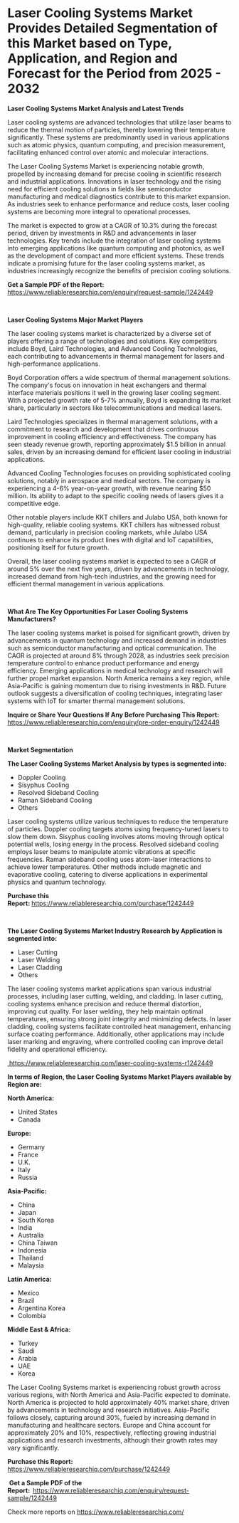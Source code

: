 <p><h1>Laser Cooling Systems Market Provides Detailed Segmentation of this Market based on Type, Application, and Region and Forecast for the Period from 2025 - 2032</h1></p><p><strong>Laser Cooling Systems Market Analysis and Latest Trends</strong></p>
<p><p>Laser cooling systems are advanced technologies that utilize laser beams to reduce the thermal motion of particles, thereby lowering their temperature significantly. These systems are predominantly used in various applications such as atomic physics, quantum computing, and precision measurement, facilitating enhanced control over atomic and molecular interactions.</p><p>The Laser Cooling Systems Market is experiencing notable growth, propelled by increasing demand for precise cooling in scientific research and industrial applications. Innovations in laser technology and the rising need for efficient cooling solutions in fields like semiconductor manufacturing and medical diagnostics contribute to this market expansion. As industries seek to enhance performance and reduce costs, laser cooling systems are becoming more integral to operational processes.</p><p>The market is expected to grow at a CAGR of 10.3% during the forecast period, driven by investments in R&D and advancements in laser technologies. Key trends include the integration of laser cooling systems into emerging applications like quantum computing and photonics, as well as the development of compact and more efficient systems. These trends indicate a promising future for the laser cooling systems market, as industries increasingly recognize the benefits of precision cooling solutions.</p></p>
<p><strong>Get a Sample PDF of the Report:&nbsp;</strong> <a href="https://www.reliableresearchiq.com/enquiry/request-sample/1242449?utm_campaign=2207&utm_medium=2&utm_source=Github&utm_content=ia&utm_term=22022025&utm_id=laser-cooling-systems">https://www.reliableresearchiq.com/enquiry/request-sample/1242449</a></p>
<p>&nbsp;</p>
<p><strong>Laser Cooling Systems Major Market Players</strong></p>
<p><p>The laser cooling systems market is characterized by a diverse set of players offering a range of technologies and solutions. Key competitors include Boyd, Laird Technologies, and Advanced Cooling Technologies, each contributing to advancements in thermal management for lasers and high-performance applications.</p><p>Boyd Corporation offers a wide spectrum of thermal management solutions. The company's focus on innovation in heat exchangers and thermal interface materials positions it well in the growing laser cooling segment. With a projected growth rate of 5-7% annually, Boyd is expanding its market share, particularly in sectors like telecommunications and medical lasers.</p><p>Laird Technologies specializes in thermal management solutions, with a commitment to research and development that drives continuous improvement in cooling efficiency and effectiveness. The company has seen steady revenue growth, reporting approximately $1.5 billion in annual sales, driven by an increasing demand for efficient laser cooling in industrial applications.</p><p>Advanced Cooling Technologies focuses on providing sophisticated cooling solutions, notably in aerospace and medical sectors. The company is experiencing a 4-6% year-on-year growth, with revenue nearing $50 million. Its ability to adapt to the specific cooling needs of lasers gives it a competitive edge.</p><p>Other notable players include KKT chillers and Julabo USA, both known for high-quality, reliable cooling systems. KKT chillers has witnessed robust demand, particularly in precision cooling markets, while Julabo USA continues to enhance its product lines with digital and IoT capabilities, positioning itself for future growth.</p><p>Overall, the laser cooling systems market is expected to see a CAGR of around 5% over the next five years, driven by advancements in technology, increased demand from high-tech industries, and the growing need for efficient thermal management in various applications.</p></p>
<p>&nbsp;</p>
<p><strong>What Are The Key Opportunities For Laser Cooling Systems Manufacturers?</strong></p>
<p><p>The laser cooling systems market is poised for significant growth, driven by advancements in quantum technology and increased demand in industries such as semiconductor manufacturing and optical communication. The CAGR is projected at around 8% through 2028, as industries seek precision temperature control to enhance product performance and energy efficiency. Emerging applications in medical technology and research will further propel market expansion. North America remains a key region, while Asia-Pacific is gaining momentum due to rising investments in R&D. Future outlook suggests a diversification of cooling techniques, integrating laser systems with IoT for smarter thermal management solutions.</p></p>
<p><strong>Inquire or Share Your Questions If Any Before Purchasing This Report:</strong> <a href="https://www.reliableresearchiq.com/enquiry/pre-order-enquiry/1242449?utm_campaign=2207&utm_medium=2&utm_source=Github&utm_content=ia&utm_term=22022025&utm_id=laser-cooling-systems">https://www.reliableresearchiq.com/enquiry/pre-order-enquiry/1242449</a></p>
<p>&nbsp;</p>
<p><strong>Market Segmentation</strong></p>
<p><strong>The Laser Cooling Systems Market Analysis by types is segmented into:</strong></p>
<p><ul><li>Doppler Cooling</li><li>Sisyphus Cooling</li><li>Resolved Sideband Cooling</li><li>Raman Sideband Cooling</li><li>Others</li></ul></p>
<p><p>Laser cooling systems utilize various techniques to reduce the temperature of particles. Doppler cooling targets atoms using frequency-tuned lasers to slow them down. Sisyphus cooling involves atoms moving through optical potential wells, losing energy in the process. Resolved sideband cooling employs laser beams to manipulate atomic vibrations at specific frequencies. Raman sideband cooling uses atom-laser interactions to achieve lower temperatures. Other methods include magnetic and evaporative cooling, catering to diverse applications in experimental physics and quantum technology.</p></p>
<p><strong>Purchase this Report:&nbsp;</strong><a href="https://www.reliableresearchiq.com/purchase/1242449?utm_campaign=2207&utm_medium=2&utm_source=Github&utm_content=ia&utm_term=22022025&utm_id=laser-cooling-systems">https://www.reliableresearchiq.com/purchase/1242449</a></p>
<p>&nbsp;</p>
<p><strong>The Laser Cooling Systems Market Industry Research by Application is segmented into:</strong></p>
<p><ul><li>Laser Cutting</li><li>Laser Welding</li><li>Laser Cladding</li><li>Others</li></ul></p>
<p><p>The laser cooling systems market applications span various industrial processes, including laser cutting, welding, and cladding. In laser cutting, cooling systems enhance precision and reduce thermal distortion, improving cut quality. For laser welding, they help maintain optimal temperatures, ensuring strong joint integrity and minimizing defects. In laser cladding, cooling systems facilitate controlled heat management, enhancing surface coating performance. Additionally, other applications may include laser marking and engraving, where controlled cooling can improve detail fidelity and operational efficiency.</p></p>
<p><a href="https://www.reliableresearchiq.com/laser-cooling-systems-r1242449?utm_campaign=2207&utm_medium=2&utm_source=Github&utm_content=ia&utm_term=22022025&utm_id=laser-cooling-systems">&nbsp;https://www.reliableresearchiq.com/laser-cooling-systems-r1242449</a></p>
<p><strong>In terms of Region, the Laser Cooling Systems Market Players available by Region are:</strong></p>
<p>
    <p> <strong> North America: </strong>
        <ul>
            <li>United States</li>
            <li>Canada</li>
        </ul>
        </p> 
    <p> <strong> Europe: </strong>
        <ul>
            <li>Germany</li>
            <li>France</li>
            <li>U.K.</li>
            <li>Italy</li>
            <li>Russia</li>
        </ul>
        </p> 
    <p> <strong> Asia-Pacific: </strong>
        <ul>
            <li>China</li>
            <li>Japan</li>
            <li>South Korea</li>
            <li>India</li>
            <li>Australia</li>
            <li>China Taiwan</li>
            <li>Indonesia</li>
            <li>Thailand</li>
            <li>Malaysia</li>
        </ul>
        </p> 
    <p> <strong> Latin America: </strong>
        <ul>
            <li>Mexico</li>
            <li>Brazil</li>
            <li>Argentina Korea</li>
            <li>Colombia</li>
        </ul>
        </p> 
    <p> <strong> Middle East & Africa: </strong>
        <ul>
            <li>Turkey</li>
            <li>Saudi</li>
            <li>Arabia</li>
            <li>UAE</li>
            <li>Korea</li>
        </ul>
    </p>
    </p>
<p><p>The Laser Cooling Systems market is experiencing robust growth across various regions, with North America and Asia-Pacific expected to dominate. North America is projected to hold approximately 40% market share, driven by advancements in technology and research initiatives. Asia-Pacific follows closely, capturing around 30%, fueled by increasing demand in manufacturing and healthcare sectors. Europe and China account for approximately 20% and 10%, respectively, reflecting growing industrial applications and research investments, although their growth rates may vary significantly.</p></p>
<p><strong>Purchase this Report: </strong><a href="https://www.reliableresearchiq.com/purchase/1242449?utm_campaign=2207&utm_medium=2&utm_source=Github&utm_content=ia&utm_term=22022025&utm_id=laser-cooling-systems">https://www.reliableresearchiq.com/purchase/1242449</a></p>
<p>&nbsp;<strong>Get a Sample PDF of the Report:&nbsp;&nbsp;</strong><a href="https://www.reliableresearchiq.com/enquiry/request-sample/1242449?utm_campaign=2207&utm_medium=2&utm_source=Github&utm_content=ia&utm_term=22022025&utm_id=laser-cooling-systems">https://www.reliableresearchiq.com/enquiry/request-sample/1242449</a></p>
<p><strong></strong></p>
<p>Check more reports on <a href="https://www.reliableresearchiq.com/?utm_campaign=2207&utm_medium=2&utm_source=Github&utm_content=ia&utm_term=22022025&utm_id=laser-cooling-systems">https://www.reliableresearchiq.com/</a></p>